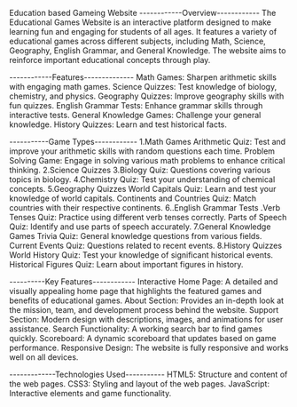 Education based Gameing Website 
------------Overview------------
The Educational Games Website is an interactive platform designed to make learning fun and engaging for students of all ages. 
It features a variety of educational games across different subjects, including Math, Science, Geography, English Grammar, and General Knowledge. 
The website aims to reinforce important educational concepts through play.

------------Features--------------
Math Games: Sharpen arithmetic skills with engaging math games.
Science Quizzes: Test knowledge of biology, chemistry, and physics.
Geography Quizzes: Improve geography skills with fun quizzes.
English Grammar Tests: Enhance grammar skills through interactive tests.
General Knowledge Games: Challenge your general knowledge.
History Quizzes: Learn and test historical facts.


-----------Game Types------------
1.Math Games
Arithmetic Quiz: Test and improve your arithmetic skills with random questions each time.
Problem Solving Game: Engage in solving various math problems to enhance critical thinking.
2.Science Quizzes
3.Biology Quiz: Questions covering various topics in biology.
4.Chemistry Quiz: Test your understanding of chemical concepts.
5.Geography Quizzes
World Capitals Quiz: Learn and test your knowledge of world capitals.
Continents and Countries Quiz: Match countries with their respective continents.
6..English Grammar Tests
.Verb Tenses Quiz: Practice using different verb tenses correctly.
Parts of Speech Quiz: Identify and use parts of speech accurately.
7.General Knowledge Games
Trivia Quiz: General knowledge questions from various fields.
Current Events Quiz: Questions related to recent events.
8.History Quizzes
World History Quiz: Test your knowledge of significant historical events.
Historical Figures Quiz: Learn about important figures in history.


----------Key Features------------
Interactive Home Page: A detailed and visually appealing home page that highlights the featured games and benefits of educational games.
About Section: Provides an in-depth look at the mission, team, and development process behind the website.
Support Section: Modern design with descriptions, images, and animations for user assistance.
Search Functionality: A working search bar to find games quickly.
Scoreboard: A dynamic scoreboard that updates based on game performance.
Responsive Design: The website is fully responsive and works well on all devices.


-------------Technologies Used-----------
HTML5: Structure and content of the web pages.
CSS3: Styling and layout of the web pages.
JavaScript: Interactive elements and game functionality.
